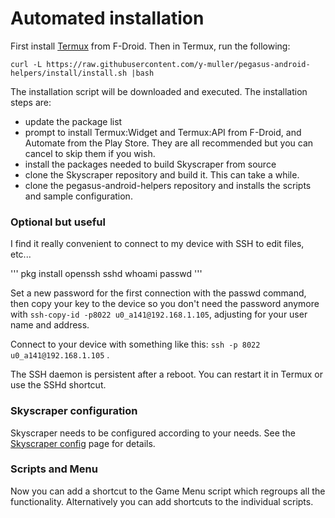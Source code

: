 # Automated installation

First install [Termux](https://f-droid.org/en/packages/com.termux) from F-Droid. Then in Termux, run the following:
```
curl -L https://raw.githubusercontent.com/y-muller/pegasus-android-helpers/install/install.sh |bash
```

The installation script will be downloaded and executed. The installation steps are:
 * update the package list
 * prompt to install Termux:Widget and Termux:API from F-Droid, and Automate from the Play Store. They are all recommended but you can cancel to skip them if you wish.
 * install the packages needed to build Skyscraper from source
 * clone the Skyscraper repository and build it. This can take a while.
 * clone the pegasus-android-helpers repository and installs the scripts and sample configuration.

### Optional but useful

I find it really convenient to connect to my device with SSH to edit files, etc...

'''
pkg install openssh
sshd
whoami
passwd
'''

Set a new password for the first connection with the passwd command, then copy your key to the device so you don't need the password anymore with `ssh-copy-id -p8022 u0_a141@192.168.1.105`, adjusting for your user name and address.

Connect to your device with something like this: `ssh -p 8022 u0_a141@192.168.1.105` .

The SSH daemon is persistent after a reboot. You can restart it in Termux or use the SSHd shortcut.

### Skyscraper configuration

Skyscraper needs to be configured according to your needs. See the [Skyscraper config](SKYSCRAPER_CONFIG.md) page for details.

### Scripts and Menu

Now you can add a shortcut to the Game Menu script which regroups all the functionality. Alternatively you can add shortcuts to the individual scripts.


